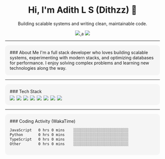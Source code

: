 <!-- ======================== HEADER ======================== -->
<h1 align="center">Hi, I'm Adith L S (Dithzz) 👋</h1>
<p align="center">Building scalable systems and writing clean, maintainable code.</p>

<!-- ======================== SOCIAL LINKS ======================== -->
<p align="center">
  <a href="https://www.linkedin.com/in/ls-adith/">
    <img src="https://img.shields.io/badge/LinkedIn-0077B5?style=for-the-badge&logo=linkedin&logoColor=white"/>
  </a>a
  <a href="https://azenvoc.com/">
    <img src="https://img.shields.io/badge/Portfolio-333333?style=for-the-badge&logo=google-chrome&logoColor=white"/>
  </a>
</p>

---

<!-- ======================== ABOUT ME ======================== -->
<div style="background-color:#f5f5f5; padding:15px; border-radius:10px;">
### About Me
I'm a full stack developer who loves building scalable systems, experimenting with modern stacks, and optimizing databases for performance.  
I enjoy solving complex problems and learning new technologies along the way.
</div>

---

<!-- ======================== TECH STACK ======================== -->
<div style="background-color:#f5f5f5; padding:15px; border-radius:10px; margin-top:10px;">
### Tech Stack
<div style="display:flex; flex-wrap: wrap; gap: 6px; margin-top:5px;">
  <img src="https://img.shields.io/badge/JavaScript-F7DF1E?style=flat-square&logo=javascript&logoColor=black"/>
  <img src="https://img.shields.io/badge/TypeScript-3178C6?style=flat-square&logo=typescript&logoColor=white"/>
  <img src="https://img.shields.io/badge/React-20232A?style=flat-square&logo=react&logoColor=61DAFB"/>
  <img src="https://img.shields.io/badge/Node.js-339933?style=flat-square&logo=nodedotjs&logoColor=white"/>
  <img src="https://img.shields.io/badge/Next.js-000000?style=flat-square&logo=nextdotjs&logoColor=white"/>
  <img src="https://img.shields.io/badge/PostgreSQL-336791?style=flat-square&logo=postgresql&logoColor=white"/>
  <img src="https://img.shields.io/badge/Docker-2496ED?style=flat-square&logo=docker&logoColor=white"/>
  <img src="https://img.shields.io/badge/AWS-232F3E?style=flat-square&logo=amazonaws&logoColor=white"/>
</div>
</div>

---

<!-- ======================== WAKATIME STATS ======================== -->
<div style="background-color:#f5f5f5; padding:15px; border-radius:10px; margin-top:10px;">
### Coding Activity (WakaTime)

<!--START_SECTION:waka-->

```txt
JavaScript   0 hrs 0 mins    ░░░░░░░░░░░░░░░░░░░░░░░░░
Python       0 hrs 0 mins    ░░░░░░░░░░░░░░░░░░░░░░░░░
TypeScript   0 hrs 0 mins    ░░░░░░░░░░░░░░░░░░░░░░░░░
Other        0 hrs 0 mins    ░░░░░░░░░░░░░░░░░░░░░░░░░

